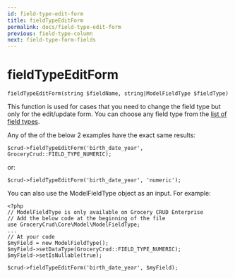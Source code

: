 ```yaml
---
id: field-type-edit-form
title: fieldTypeEditForm
permalink: docs/field-type-edit-form
previous: field-type-column
next: field-type-form-fields
---
```


# fieldTypeEditForm


<pre><code class="language-php">fieldTypeEditForm(string $fieldName, string|ModelFieldType $fieldType)</code></pre>
This function is used for cases that you need to change the field type but only for the edit/update form. You can choose any field type from the <a href="https://www.grocerycrud.com/enterprise/api-and-function-list/fieldType">list of field types</a>.

Any of the of the below 2 examples have the exact same results:
<pre><code class="language-php">$crud-&gt;fieldTypeEditForm('birth_date_year', GroceryCrud::FIELD_TYPE_NUMERIC);</code></pre>

or:

<pre><code class="language-php">$crud-&gt;fieldTypeEditForm('birth_date_year', 'numeric');</code></pre>

You can also use the ModelFieldType object as an input. For example:

<pre><code class="language-php">&lt;?php
// ModelFieldType is only available on Grocery CRUD Enterprise
// Add the below code at the beginning of the file
use GroceryCrud\Core\Model\ModelFieldType;
...
// At your code
$myField = new ModelFieldType();
$myField-&gt;setDataType(GroceryCrud::FIELD_TYPE_NUMERIC);
$myField-&gt;setIsNullable(true);

$crud-&gt;fieldTypeEditForm('birth_date_year', $myField);</code></pre>